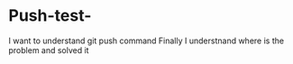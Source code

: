 # Push-test-
I want to understand git push command 
Finally I understnand where is the problem and solved it
